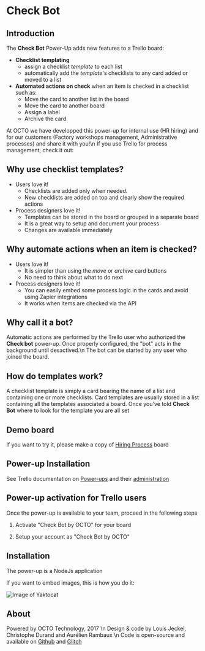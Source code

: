 # Check Bot

## Introduction

The **Check Bot** Power-Up adds new features to a Trello board:
- **Checklist templating**
    - assign a checklist *template* to each list
    - automatically add the *template*'s checklists to any card added or moved to a list
- **Automated actions on check** when an item is checked in a checklist such as:
    - Move the card to another list in the board
    - Move the card to another board
    - Assign a label
    - Archive the card

At OCTO we have developped this power-up for internal use (HR hiring) and for our customers (Factory workshops management, Administrative processes) and share it with you!\n
If you use Trello for process management, check it out:

## Why use checklist templates?
- Users love it! 
  - Checklists are added only when needed.
  - New checklists are added on top and clearly show the required actions
- Process designers love it!
  - Templates can be stored in the board or grouped in a separate board
  - It is a great way to setup and document your process
  - Changes are available immediately

## Why automate actions when an item is checked?
- Users love it! 
  - It is simpler than using the *move* or *archive* card buttons
  - No need to think about what to do next
- Process designers love it!
  - You can easily embed some process logic in the cards and avoid using Zapier integrations
  - It works when items are checked via the API
  
## Why call it a bot?
Automatic actions are performed by the Trello user who authorized the **Check bot** power-up.
Once properly configured, the "bot" acts in the background until desactived.\n
The bot can be started by any user who joined the board.

## How do templates work?
A checklist template is simply a card bearing the name of a list and containing one or more checklists.
Card templates are usually stored in a list containing all the templates associated a board.
Once you've told **Check Bot** where to look for the template you are all set

## Demo board
If you want to try it, please make a copy of [Hiring Process](https://trello.com/b/36AnQeAb/hiring-process-checklist-bot-power-up-demo) board

## Power-up Installation
See Trello documentation on [Power-ups](https://trello.readme.io/v1.0/reference#power-ups-intro) and their [administration](https://trello.com/power-ups/admin)

## Power-up activation for Trello users
Once the power-up is available to your team, proceed in the following steps

1. Activate "Check Bot by OCTO" for your board

1. Setup your account as "Check Bot by OCTO"

## Installation

The power-up is a NodeJs application


If you want to embed images, this is how you do it:

![Image of Yaktocat](https://cdn.glitch.com/9aebe639-1af4-4ed8-9467-a054ae8cdf2b%2FScreen1.png?1501597361969)

## About
Powered by OCTO Technology, 2017 \n
Design & code by Louis Jeckel, Christophe Durand and Aurélien Rambaux \n
Code is open-source and available on [Github](https://github.com/louisjeck/checklist-trello-bot) and [Glitch](https://glitch.com/edit/#!/checklist-bot)

